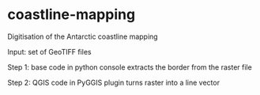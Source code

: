 # coastline-mapping

Digitisation of the Antarctic coastline mapping

Input: set of GeoTIFF files

Step 1: base code in python console extracts the border from the raster file

Step 2: QGIS code in PyGGIS plugin turns raster into a line vector
